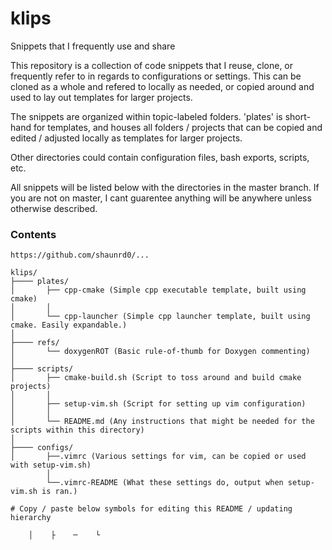 # klips
Snippets that I frequently use and share

This repository is a collection of code snippets that I reuse, clone, or frequently refer to in regards to configurations or settings. This can be cloned as a whole and refered to locally as needed, or copied around and used to lay out templates for larger projects.

The snippets are organized within topic-labeled folders. 'plates' is short-hand for templates, and houses all folders / projects that can be copied and edited / adjusted locally as templates for larger projects.

Other directories could contain configuration files, bash exports, scripts, etc.

All snippets will be listed below with the directories in the master branch. If you are not on master, I cant guarentee anything will be anywhere unless otherwise described.

### Contents

```
https://github.com/shaunrd0/...

klips/
├──── plates/
│       ├── cpp-cmake (Simple cpp executable template, built using cmake)
│       │
│       └── cpp-launcher (Simple cpp launcher template, built using cmake. Easily expandable.)
│
├──── refs/
│       └── doxygenROT (Basic rule-of-thumb for Doxygen commenting)
│
├──── scripts/
│       ├── cmake-build.sh (Script to toss around and build cmake projects)
│       │
│       ├── setup-vim.sh (Script for setting up vim configuration)
│       │
│       └── README.md (Any instructions that might be needed for the scripts within this directory)
│        
├──── configs/
│       ├──.vimrc (Various settings for vim, can be copied or used with setup-vim.sh)
        │
        └──.vimrc-README (What these settings do, output when setup-vim.sh is ran.)

# Copy / paste below symbols for editing this README / updating hierarchy

    │    ├    ─    └ 

```

